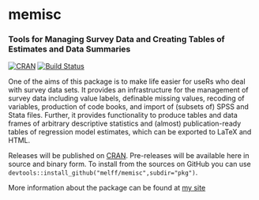 # memisc 
### Tools for Managing Survey Data and Creating Tables of Estimates and Data Summaries

[![CRAN](http://www.r-pkg.org/badges/version/memisc)](http://cran.rstudio.com/package=memisc) [![Build Status](https://travis-ci.org/melff/memisc.svg?branch=master)](https://travis-ci.org/melff/memisc) <!--[![Build status](https://ci.appveyor.com/api/projects/status/iav1id61lmlh7nkb?svg=true)](https://ci.appveyor.com/project/melff/memisc) one CI is enough .. -->

One of the aims of this package is to make life easier for useRs who deal with survey data sets. It provides an infrastructure for the management of survey data including value labels, definable missing values, recoding of variables, production of code books, and import of (subsets of) SPSS and Stata files. Further, it provides functionality to produce tables and data frames of arbitrary descriptive statistics and (almost) publication-ready tables of regression model estimates, which can be exported to LaTeX and HTML.

Releases will be published on [CRAN](http://cran.r-project.org/web/packages/memisc/). Pre-releases will be available here in source and binary form. To install from the sources on GitHub you can use `devtools::install_github("melff/memisc",subdir="pkg")`.

More information about the package can be found at [my site](http://www.martin-elff.net/software/memisc/)
